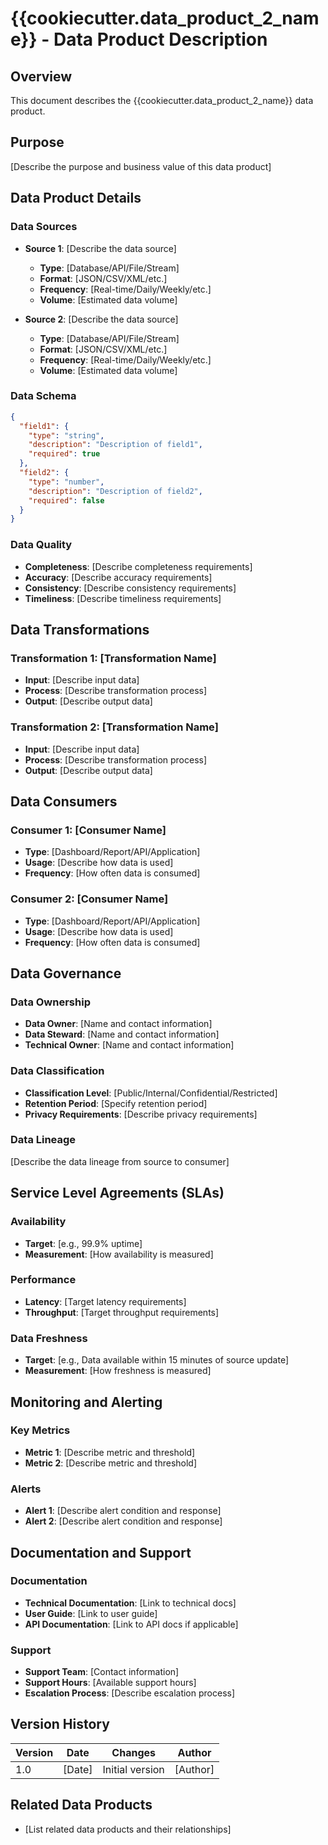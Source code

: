 # {{cookiecutter.data_product_2_name}} - Data Product Description

## Overview
This document describes the {{cookiecutter.data_product_2_name}} data product.

## Purpose
[Describe the purpose and business value of this data product]

## Data Product Details

### Data Sources
- **Source 1**: [Describe the data source]
  - **Type**: [Database/API/File/Stream]
  - **Format**: [JSON/CSV/XML/etc.]
  - **Frequency**: [Real-time/Daily/Weekly/etc.]
  - **Volume**: [Estimated data volume]

- **Source 2**: [Describe the data source]
  - **Type**: [Database/API/File/Stream]
  - **Format**: [JSON/CSV/XML/etc.]
  - **Frequency**: [Real-time/Daily/Weekly/etc.]
  - **Volume**: [Estimated data volume]

### Data Schema
```json
{
  "field1": {
    "type": "string",
    "description": "Description of field1",
    "required": true
  },
  "field2": {
    "type": "number",
    "description": "Description of field2",
    "required": false
  }
}
```

### Data Quality
- **Completeness**: [Describe completeness requirements]
- **Accuracy**: [Describe accuracy requirements]
- **Consistency**: [Describe consistency requirements]
- **Timeliness**: [Describe timeliness requirements]

## Data Transformations

### Transformation 1: [Transformation Name]
- **Input**: [Describe input data]
- **Process**: [Describe transformation process]
- **Output**: [Describe output data]

### Transformation 2: [Transformation Name]
- **Input**: [Describe input data]
- **Process**: [Describe transformation process]
- **Output**: [Describe output data]

## Data Consumers

### Consumer 1: [Consumer Name]
- **Type**: [Dashboard/Report/API/Application]
- **Usage**: [Describe how data is used]
- **Frequency**: [How often data is consumed]

### Consumer 2: [Consumer Name]
- **Type**: [Dashboard/Report/API/Application]
- **Usage**: [Describe how data is used]
- **Frequency**: [How often data is consumed]

## Data Governance

### Data Ownership
- **Data Owner**: [Name and contact information]
- **Data Steward**: [Name and contact information]
- **Technical Owner**: [Name and contact information]

### Data Classification
- **Classification Level**: [Public/Internal/Confidential/Restricted]
- **Retention Period**: [Specify retention period]
- **Privacy Requirements**: [Describe privacy requirements]

### Data Lineage
[Describe the data lineage from source to consumer]

## Service Level Agreements (SLAs)

### Availability
- **Target**: [e.g., 99.9% uptime]
- **Measurement**: [How availability is measured]

### Performance
- **Latency**: [Target latency requirements]
- **Throughput**: [Target throughput requirements]

### Data Freshness
- **Target**: [e.g., Data available within 15 minutes of source update]
- **Measurement**: [How freshness is measured]

## Monitoring and Alerting

### Key Metrics
- **Metric 1**: [Describe metric and threshold]
- **Metric 2**: [Describe metric and threshold]

### Alerts
- **Alert 1**: [Describe alert condition and response]
- **Alert 2**: [Describe alert condition and response]

## Documentation and Support

### Documentation
- **Technical Documentation**: [Link to technical docs]
- **User Guide**: [Link to user guide]
- **API Documentation**: [Link to API docs if applicable]

### Support
- **Support Team**: [Contact information]
- **Support Hours**: [Available support hours]
- **Escalation Process**: [Describe escalation process]

## Version History
| Version | Date | Changes | Author |
|---------|------|---------|--------|
| 1.0 | [Date] | Initial version | [Author] |

## Related Data Products
- [List related data products and their relationships]